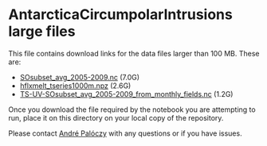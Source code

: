 # AntarcticaCircumpolarIntrusions large files

This file contains download links for the data files larger than 100 MB. These are:

* [SOsubset_avg_2005-2009.nc](https://www.dropbox.com/s/2n4ac7mlwz8tso2/SOsubset_avg_2005-2009.nc?dl=0) (7.0G)
* [hflxmelt_tseries1000m.npz](https://www.dropbox.com/s/o90lmns0hp37vi9/hflxmelt_tseries1000m.npz?dl=0) (2.6G)
* [TS-UV-SOsubset_avg_2005-2009_from_monthly_fields.nc](https://www.dropbox.com/s/n96r5e09rkqcz21/TS-UV-SOsubset_avg_2005-2009_from_monthly_fields.nc?dl=0) (1.2G)

Once you download the file required by the notebook you are attempting to run, place it on this directory on your local copy of the repository.

Please contact [André Palóczy](mailto:apaloczy@ucsd.edu) with any questions or if you have issues.
